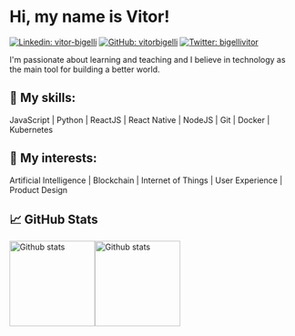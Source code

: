 # Hi, my name is Vitor! 

[![Linkedin: vitor-bigelli](https://img.shields.io/badge/-Vitor%20Bigelli-blue?style=flat-square&logo=Linkedin&logoColor=white&link=https://www.linkedin.com/in/vitor-bigelli/)](https://www.linkedin.com/in/vitor-bigelli/) 
[![GitHub: vitorbigelli](https://img.shields.io/badge/-vitorbigelli-black?style=flat-square&logo=Github&logoColor=white&link=https://www.github.com/vitorbigelli/)](https://www.github.com/vitorbigelli/)
[![Twitter: bigellivitor](https://img.shields.io/badge/-bigellivitor-blue?style=flat-square&logo=Twitter&logoColor=white&link=https://www.twitter.com/bigellivitor/)](https://www.twitter.com/bigellivitor/)

I'm passionate about learning and teaching and I believe in technology as the main tool for building a better world.  

## :hammer: My skills: </h4> 
JavaScript | Python | ReactJS | React Native | NodeJS | Git | Docker | Kubernetes

## :dart: My interests:
Artificial Intelligence | Blockchain | Internet of Things | User Experience | Product Design 

## :chart_with_upwards_trend: GitHub Stats
<div style="display:flex;">
<img src="https://github-readme-stats.vercel.app/api/?username=vitorbigelli&theme=algolia&layout=compact" alt="Github stats" height="150px">  
<img src="https://github-readme-stats.vercel.app/api/top-langs/?username=vitorbigelli&theme=algolia&layout=compact" alt="Github stats" height="150px"> 
</div>
